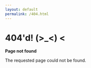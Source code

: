 ```yaml
---
layout: default
permalink: /404.html
---
```

# 404'd! (>_<) <
<p><strong>Page not found</strong></p>
<p>The requested page could not be found.</p>